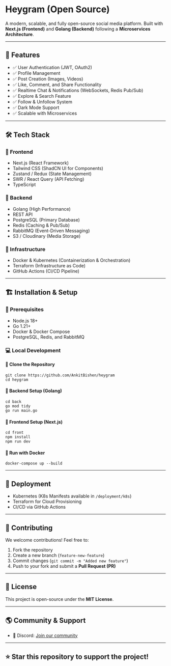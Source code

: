 <h1>Heygram (Open Source)</h1>

<p>A modern, scalable, and fully open-source social media platform. Built with <strong>Next.js (Frontend)</strong> and <strong>Golang (Backend)</strong> following a <strong>Microservices Architecture</strong>.</p>

<hr>

<h2>📌 Features</h2>
<ul>
    <li>✅ User Authentication (JWT, OAuth2)</li>
    <li>✅ Profile Management</li>
    <li>✅ Post Creation (Images, Videos)</li>
    <li>✅ Like, Comment, and Share Functionality</li>
    <li>✅ Realtime Chat & Notifications (WebSockets, Redis Pub/Sub)</li>
    <li>✅ Explore & Search Feature</li>
    <li>✅ Follow & Unfollow System</li>
    <li>✅ Dark Mode Support</li>
    <li>✅ Scalable with Microservices</li>
</ul>

<hr>

<h2>🛠 Tech Stack</h2>

<h3>🔹 Frontend</h3>
<ul>
    <li>Next.js (React Framework)</li>
    <li>Tailwind CSS (ShadCN UI for Components)</li>
    <li>Zustand / Redux (State Management)</li>
    <li>SWR / React Query (API Fetching)</li>
    <li>TypeScript</li>
</ul>

<h3>🔹 Backend</h3>
<ul>
    <li>Golang (High Performance)</li>
    <li>REST API</li>
    <li>PostgreSQL (Primary Database)</li>
    <li>Redis (Caching & Pub/Sub)</li>
    <li>RabbitMQ (Event-Driven Messaging)</li>
    <li>S3 / Cloudinary (Media Storage)</li>
</ul>

<h3>🔹 Infrastructure</h3>
<ul>
    <li>Docker & Kubernetes (Containerization & Orchestration)</li>
    <li>Terraform (Infrastructure as Code)</li>
    <li>GitHub Actions (CI/CD Pipeline)</li>
</ul>

<hr>

<h2>🏗 Installation & Setup</h2>

<h3>🔧 Prerequisites</h3>
<ul>
    <li>Node.js 18+</li>
    <li>Go 1.21+</li>
    <li>Docker & Docker Compose</li>
    <li>PostgreSQL, Redis, and RabbitMQ</li>
</ul>

<h3>💻 Local Development</h3>

<h4>🔹 Clone the Repository</h4>
<pre><code>git clone https://github.com/AnkitBishen/heygram
cd heygram</code></pre>

<h4>🔹 Backend Setup (Golang)</h4>
<pre><code>cd back
go mod tidy
go run main.go</code></pre>

<h4>🔹 Frontend Setup (Next.js)</h4>
<pre><code>cd front
npm install
npm run dev</code></pre>

<h4>🔹 Run with Docker</h4>
<pre><code>docker-compose up --build</code></pre>

<hr>

<h2>🚀 Deployment</h2>
<ul>
    <li>Kubernetes (K8s Manifests available in <code>/deployment/k8s</code>)</li>
    <li>Terraform for Cloud Provisioning</li>
    <li>CI/CD via GitHub Actions</li>
</ul>

<hr>

<h2>🤝 Contributing</h2>
<p>We welcome contributions! Feel free to:</p>
<ol>
    <li>Fork the repository</li>
    <li>Create a new branch (<code>feature-new-feature</code>)</li>
    <li>Commit changes (<code>git commit -m "Added new feature"</code>)</li>
    <li>Push to your fork and submit a <strong>Pull Request (PR)</strong></li>
</ol>

<hr>

<h2>📜 License</h2>
<p>This project is open-source under the <strong>MIT License</strong>.</p>

<hr>

<h2>🌎 Community & Support</h2>
<ul>
    <li>📢 Discord: <a href="#">Join our community</a></li>
    <!-- <li>📧 Email: your-email@example.com</li> -->
</ul>

<hr>

<h2>⭐ Star this repository to support the project!</h2>
